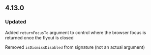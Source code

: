 ## 4.13.0

### Updated

Added `returnFocusTo` argument to control where the browser focus is returned once the flyout is closed

Removed `isDismissDisabled` from signature (not an actual argument)
